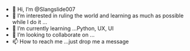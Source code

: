 - 👋 Hi, I’m @Slangslide007
- 👀 I’m interested in ruling the world and learning as much as possible while I do it ...
- 🌱 I’m currently learning ...Python, UX, UI
- 💞️ I’m looking to collaborate on ...
- 📫 How to reach me ...just drop me a message

<!---
Slangslide007/Slangslide007 is a ✨ special ✨ repository because its `README.md` (this file) appears on your GitHub profile.
You can click the Preview link to take a look at your changes.
--->
